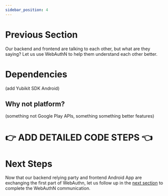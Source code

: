 ```yaml
---
sidebar_position: 4
---
```


# Previous Section

Our backend and frontend are talking to each other, but what are they saying? Let us use WebAuthN to help them understand each other better.

# Dependencies

(add Yubikit SDK Android)

## Why not platform?

(something not Google Play APIs, something something better features)

# 👉 ADD DETAILED CODE STEPS 👈

# Next Steps

Now that our backend relying party and frontend Android App are exchanging the first part of WebAuthn, let us follow up in the [next section]() to complete the WebAuthN communication.
